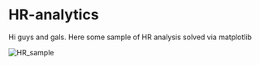 # HR-analytics
Hi guys and gals. Here some sample of HR analysis solved via matplotlib

![HR_sample](https://github.com/user-attachments/assets/b0f44754-c043-4226-8e9b-0ad75e745d17)
